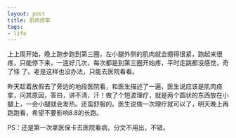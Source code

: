 ```yaml
---
layout: post
title: 肌肉痉挛
tags:
- life
---
```

上上周开始，晚上跑步跑到第三圈，左小腿外侧的肌肉就会绷得很紧，跑起来很疼，只能停下来，一连好几次，每次都是到第三圈开始疼，平时走跳都没感觉，奇了怪 了。老是这样也没办法，只能去医院看看。

昨天趁着放假去了旁边的地段医院看，和医生描述了一遍，医生说应该是肌肉痉挛，问其原因，答曰，讲不清，汗！做了个短波理疗，就是两个圆状的东西放在小腿上，一会小腿就会发热。还蛮舒服的。医生说做一次理疗就可以了，明天晚上再跑跑看，希望不要影响8.8的长跑。

PS：还是第一次拿医保卡去医院看病，分文不用出，不错。

